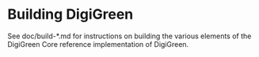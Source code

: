 Building DigiGreen
================

See doc/build-*.md for instructions on building the various
elements of the DigiGreen Core reference implementation of DigiGreen.
